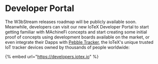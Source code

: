 # Developer Portal

The W3bStream releases roadmap will be publicly available soon. Meanwhile, developers can visit our new IoTeX Developer Portal to start getting familiar with MAchineFi concepts and start creating some initial proof of concepts using development boards available on the market, or even integrate their Dapps with [Pebble Tracker](web3-devices/pebble-tracker/), the IoTeX's unique trusted IoT tracker devices owned by thousands of people worldwide:

{% embed url="https://developers.iotex.io" %}
